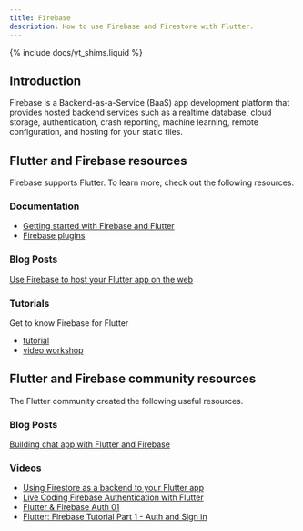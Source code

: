 ```yaml
---
title: Firebase
description: How to use Firebase and Firestore with Flutter.
---
```


{% include docs/yt_shims.liquid %}

## Introduction

Firebase is a Backend-as-a-Service (BaaS) app development platform
that provides hosted backend services such as a realtime database,
cloud storage, authentication, crash reporting, machine learning,
remote configuration, and hosting for your static files.

## Flutter and Firebase resources

Firebase supports Flutter. To learn more,
check out the following resources.

### Documentation

* [Getting started with Firebase and Flutter][started]
* [Firebase plugins][]

### Blog Posts

[Use Firebase to host your Flutter app on the web][article]

### Tutorials

Get to know Firebase for Flutter
* [tutorial][codelab1]
* [video workshop][workshop]

## Flutter and Firebase community resources

The Flutter community created the following useful resources.

### Blog Posts

[Building chat app with Flutter and Firebase][chat app]

### Videos

* [Using Firestore as a backend to your Flutter app][video]
* [Live Coding Firebase Authentication with Flutter][video2]
* [Flutter & Firebase Auth 01][video3]
* [Flutter: Firebase Tutorial Part 1 - Auth and Sign in][video4]

[article]: {{site.flutter-medium}}/must-try-use-firebase-to-host-your-flutter-app-on-the-web-852ee533a469
[chat app]: {{site.medium}}/flutter-community/building-a-chat-app-with-flutter-and-firebase-from-scratch-9eaa7f41782e
[codelab1]: {{site.codelabs}}/codelabs/firebase-get-to-know-flutter
[Firebase plugins]: {{site.firebase}}/docs/flutter/setup#available-plugins
[started]: {{site.firebase}}/docs/flutter/setup
[video]: {{yt-watch}}/DqJ_KjFzL9I&t#38s
[video2]: {{yt-watch}}/OlcYP6UXlm8
[video3]: {{yt-watch}}/u_Lyx8KJWpg
[video4]: {{yt-watch}}/13-jNF984C0
[workshop]: {{yt-watch}}/4wunbF29Kkg
